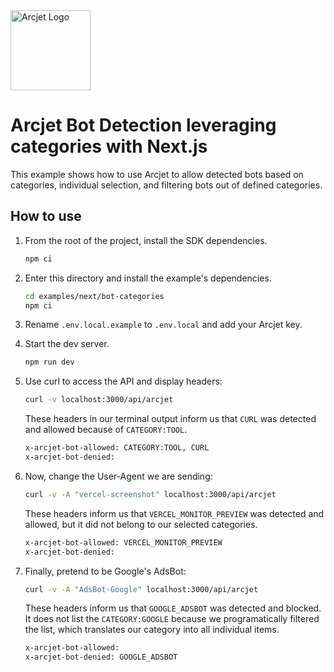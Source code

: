 <a href="https://arcjet.com" target="_arcjet-home">
  <picture>
    <source media="(prefers-color-scheme: dark)" srcset="https://arcjet.com/logo/arcjet-dark-lockup-voyage-horizontal.svg">
    <img src="https://arcjet.com/logo/arcjet-light-lockup-voyage-horizontal.svg" alt="Arcjet Logo" height="128" width="auto">
  </picture>
</a>

# Arcjet Bot Detection leveraging categories with Next.js

This example shows how to use Arcjet to allow detected bots based on categories,
individual selection, and filtering bots out of defined categories.

## How to use

1. From the root of the project, install the SDK dependencies.

   ```bash
   npm ci
   ```

2. Enter this directory and install the example's dependencies.

   ```bash
   cd examples/next/bot-categories
   npm ci
   ```

3. Rename `.env.local.example` to `.env.local` and add your Arcjet key.

4. Start the dev server.

   ```bash
   npm run dev
   ```

5. Use curl to access the API and display headers:
   ```sh
   curl -v localhost:3000/api/arcjet
   ```
   These headers in our terminal output inform us that `CURL` was detected and
   allowed because of `CATEGORY:TOOL`.
   ```txt
   x-arcjet-bot-allowed: CATEGORY:TOOL, CURL
   x-arcjet-bot-denied:
   ```
6. Now, change the User-Agent we are sending:
   ```sh
   curl -v -A "vercel-screenshot" localhost:3000/api/arcjet
   ```
   These headers inform us that `VERCEL_MONITOR_PREVIEW` was detected and
   allowed, but it did not belong to our selected categories.
   ```txt
   x-arcjet-bot-allowed: VERCEL_MONITOR_PREVIEW
   x-arcjet-bot-denied:
   ```
7. Finally, pretend to be Google's AdsBot:
   ```sh
   curl -v -A "AdsBot-Google" localhost:3000/api/arcjet
   ```
   These headers inform us that `GOOGLE_ADSBOT` was detected and blocked. It
   does not list the `CATEGORY:GOOGLE` because we programatically filtered the
   list, which translates our category into all individual items.
   ```txt
   x-arcjet-bot-allowed:
   x-arcjet-bot-denied: GOOGLE_ADSBOT
   ```
